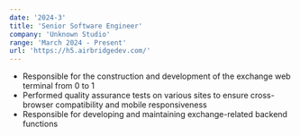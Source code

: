 ```yaml
---
date: '2024-3'
title: 'Senior Software Engineer'
company: 'Unknown Studio'
range: 'March 2024 - Present'
url: 'https://h5.airbridgedev.com/'
---
```


- Responsible for the construction and development of the exchange web terminal from 0 to 1
- Performed quality assurance tests on various sites to ensure cross-browser compatibility and mobile responsiveness
- Responsible for developing and maintaining exchange-related backend functions
